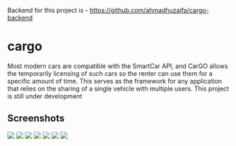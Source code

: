 Backend for this project is - https://github.com/ahmadhuzaifa/cargo-backend

# cargo

Most modern cars are compatible with the SmartCar API, and CarGO allows the temporarily licensing of such cars so the renter can use them for a specific amount of time. This serves as the framework for any application that relies on the sharing of a single vehicle with multiple users. This project is still under development

## Screenshots
<img src= "https://github.com/ahmadhuzaifa/cargo/blob/master/image/1.png">
<img src= "https://github.com/ahmadhuzaifa/cargo/blob/master/image/2.png">
<img src= "https://github.com/ahmadhuzaifa/cargo/blob/master/image/3.png">
<img src= "https://github.com/ahmadhuzaifa/cargo/blob/master/image/4.png">
<img src= "https://github.com/ahmadhuzaifa/cargo/blob/master/image/5.png">
<img src= "https://github.com/ahmadhuzaifa/cargo/blob/master/image/6.png">
<img src= "https://github.com/ahmadhuzaifa/cargo/blob/master/image/7.png">



